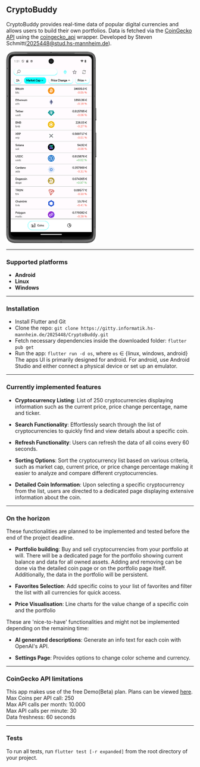 ## CryptoBuddy

CryptoBuddy provides real-time data of popular digital currencies
and allows users to build their own portfolios.
Data is fetched via the [CoinGecko API](https://www.coingecko.com/en/api) 
using the [coingecko_api](https://pub.dev/packages/coingecko_api) wrapper. Developed by Steven Schmitt(2025448@stud.hs-mannheim.de).

<img src="./img/Screenshot_20231120_135214.png" alt="demo picture" width="242" />

---

### Supported platforms

- **Android**
- **Linux**
- **Windows**

---

### Installation

- Install Flutter and Git
- Clone the repo: ```git clone https://gitty.informatik.hs-mannheim.de/2025448/CryptoBuddy.git```
- Fetch necessary dependencies inside the downloaded folder: ```flutter pub get```
- Run the app: ```flutter run -d os```, where ```os``` &isin; {linux, windows, android}\
The apps UI is primarily designed for android. For android, use Android Studio and either connect a physical device or
set up an emulator.

---

### Currently implemented features

- **Cryptocurrency Listing**: List of 250 cryptocurrencies displaying information such as
    the current price, price change percentage, name and ticker.


- **Search Functionality**: Effortlessly search through the list of cryptocurrencies 
    to quickly find and view details about a specific coin.


- **Refresh Functionality**: Users can refresh the data of all coins every 60 seconds. 


- **Sorting Options**: Sort the cryptocurrency list based on various criteria, such as market cap,
    current price, or price change percentage making it easier to analyze and compare different cryptocurrencies.


- **Detailed Coin Information**: Upon selecting a specific cryptocurrency from the list, users
    are directed to a dedicated page displaying extensive information about the coin.

---

### On the horizon

These functionalities are planned to be implemented and tested before the end of the project deadline.

- **Portfolio building**: Buy and sell cryptocurrencies from your portfolio at will. There will be a dedicated
    page for the portfolio showing current balance and data for all owned assets.
    Adding and removing can be done via the detailed coin page or on the portfolio page itself.
    Additionally, the data in the portfolio will be persistent.


- **Favorites Selection**: Add specific coins to your list of favorites and
    filter the list with all currencies for quick access.


-  **Price Visualisation**: Line charts for the value change of a specific coin and the portfolio

These are 'nice-to-have' functionalities and might not be implemented depending on the remaining time:


- **AI generated descriptions**: Generate an info text for each coin with OpenAI's API.


- **Settings Page**: Provides options to change color scheme and currency.


---

### CoinGecko API limitations

This app makes use of the free Demo(Beta) plan. Plans can be viewed [here](https://www.coingecko.com/en/api/pricing). <br>
Max Coins per API call: 250\
Max API calls per month: 10.000\
Max API calls per minute: 30\
Data freshness: 60 seconds

---

### Tests

To run all tests, run `flutter test [-r expanded]` from the root directory of your project.
